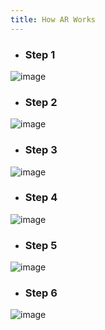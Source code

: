 ```yaml
---
title: How AR Works
---
```



* ### Step 1

![image](0.png)
* ### Step 2

![image](1.png)
* ### Step 3

![image](2.png)
* ### Step 4

![image](3.png)
* ### Step 5

![image](4.png)
* ### Step 6

![image](5.png)







